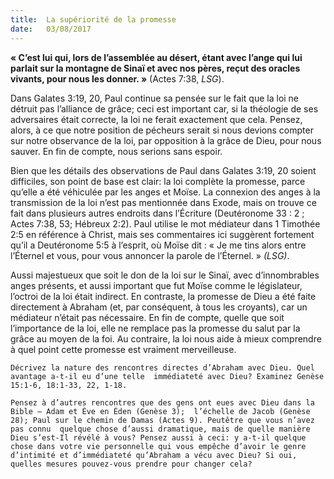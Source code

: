 ```yaml
---
title:  La supériorité de la promesse
date:   03/08/2017
---
```


**« C’est lui qui, lors de l’assemblée au désert, étant avec l’ange qui lui parlait sur la montagne de Sinaï et avec  nos pères, reçut des oracles vivants, pour nous les donner. »** (Actes 7:38, *LSG*).

Dans Galates 3:19, 20, Paul continue sa pensée sur le fait que la loi ne détruit pas l’alliance de grâce; ceci est  important car, si la théologie de ses adversaires était correcte, la loi ne ferait exactement que cela. Pensez,  alors, à ce que notre position de pécheurs serait si nous devions compter sur notre observance de la loi, par  opposition à la grâce de Dieu, pour nous sauver. En fin de compte, nous serions sans espoir. 

Bien que les détails des observations de Paul dans Galates 3:19, 20 soient difficiles, son point de base est clair:  la loi complète la promesse, parce qu’elle a été véhiculée par les anges et Moïse. La connexion des anges à la  transmission de la loi n’est pas mentionnée dans Exode, mais on trouve ce fait dans plusieurs autres endroits  dans l’Écriture (Deutéronome 33 : 2 ; Actes 7:38, 53; Hébreux 2:2). Paul utilise le mot médiateur dans 1 Timothée 2:5 en référence à Christ, mais ses commentaires ici suggèrent fortement qu’il a Deutéronome 5:5 à  l’esprit, où Moïse dit : « Je me tins alors entre l’Éternel et vous, pour vous annoncer la parole de l’Éternel. »  *(LSG)*.

Aussi majestueux que soit le don de la loi sur le Sinaï, avec d’innombrables anges présents, et aussi important  que fut Moïse comme le législateur, l’octroi de la loi était indirect. En contraste, la promesse de Dieu a été faite  directement à Abraham (et, par conséquent, à tous les croyants), car un médiateur n’était pas nécessaire. En fin  de compte, quelle que soit l’importance de la loi, elle ne remplace pas la promesse du salut par la grâce au moyen de la foi. Au contraire, la loi nous aide à mieux comprendre à quel point cette promesse est vraiment  merveilleuse.

`Décrivez la nature des rencontres directes d’Abraham avec Dieu. Quel avantage a-t-il eu d’une telle  immédiateté avec Dieu? Examinez Genèse 15:1-6, 18:1-33, 22, 1-18.`
 
`Pensez à d’autres rencontres que des gens ont eues avec Dieu dans la Bible – Adam et Ève en Éden (Genèse 3);  l’échelle de Jacob (Genèse 28); Paul sur le chemin de Damas (Actes 9). Peutêtre que vous n’avez pas connu  quelque chose d’aussi dramatique, mais de quelle manière Dieu s’est-Il révélé à vous? Pensez aussi à ceci: y a-t-il quelque chose dans votre vie personnelle qui vous empêche d’avoir le genre d’intimité et d’immédiateté qu’Abraham a vécu avec Dieu? Si oui, quelles mesures pouvez-vous prendre pour changer cela?`